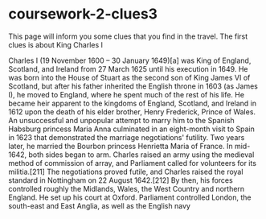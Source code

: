 # coursework-2-clues3
This page will inform you some clues that you find in the travel. The first clues is about King Charles I

Charles I (19 November 1600 – 30 January 1649)[a] was King of England, Scotland, and Ireland from 27 March 1625 until his execution in 1649. He was born into the House of Stuart as the second son of King James VI of Scotland, but after his father inherited the English throne in 1603 (as James I), he moved to England, where he spent much of the rest of his life. He became heir apparent to the kingdoms of England, Scotland, and Ireland in 1612 upon the death of his elder brother, Henry Frederick, Prince of Wales. An unsuccessful and unpopular attempt to marry him to the Spanish Habsburg princess Maria Anna culminated in an eight-month visit to Spain in 1623 that demonstrated the marriage negotiations' futility. Two years later, he married the Bourbon princess Henrietta Maria of France.
In mid-1642, both sides began to arm. Charles raised an army using the medieval method of commission of array, and Parliament called for volunteers for its militia.[211] The negotiations proved futile, and Charles raised the royal standard in Nottingham on 22 August 1642.[212] By then, his forces controlled roughly the Midlands, Wales, the West Country and northern England. He set up his court at Oxford. Parliament controlled London, the south-east and East Anglia, as well as the English navy
